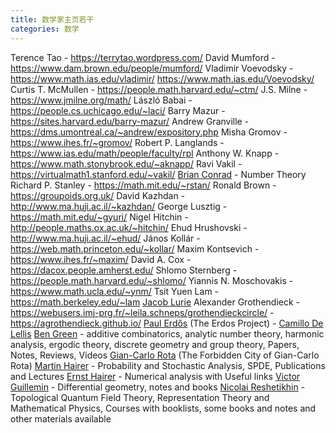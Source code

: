 ```yaml
---
title: 数学家主页若干
categories: 数学
---
```



Terence Tao - https://terrytao.wordpress.com/ 
David Mumford - https://www.dam.brown.edu/people/mumford/
Vladimir Voevodsky - https://www.math.ias.edu/vladimir/ https://www.math.ias.edu/Voevodsky/
Curtis T. McMullen - https://people.math.harvard.edu/~ctm/
J.S. Milne - https://www.jmilne.org/math/
László Babai - https://people.cs.uchicago.edu/~laci/
Barry Mazur - https://sites.harvard.edu/barry-mazur/
Andrew Granville - https://dms.umontreal.ca/~andrew/expository.php
Misha Gromov - https://www.ihes.fr/~gromov/
Robert P. Langlands - https://www.ias.edu/math/people/faculty/rpl
Anthony W. Knapp - https://www.math.stonybrook.edu/~aknapp/
Ravi Vakil - https://virtualmath1.stanford.edu/~vakil/
[Brian Conrad](https://math.stanford.edu/~conrad/) - Number Theory
Richard P. Stanley - https://math.mit.edu/~rstan/
Ronald Brown - https://groupoids.org.uk/
David Kazhdan - http://www.ma.huji.ac.il/~kazhdan/
George Lusztig - https://math.mit.edu/~gyuri/
Nigel Hitchin - http://people.maths.ox.ac.uk/~hitchin/
Ehud Hrushovski - http://www.ma.huji.ac.il/~ehud/
János Kollár - https://web.math.princeton.edu/~kollar/
Maxim Kontsevich - https://www.ihes.fr/~maxim/
David A. Cox - https://dacox.people.amherst.edu/
Shlomo Sternberg - https://people.math.harvard.edu/~shlomo/
Yiannis N. Moschovakis - https://www.math.ucla.edu/~ynm/
Tsit Yuen Lam - https://math.berkeley.edu/~lam
[Jacob Lurie](https://www.math.ias.edu/~lurie/)
Alexander Grothendieck - https://webusers.imj-prg.fr/~leila.schneps/grothendieckcircle/
                       - https://agrothendieck.github.io/
[Paul Erdős](https://users.renyi.hu/~p_erdos/) (The Erdos Project) - 
[Camillo De Lellis](https://www.math.ias.edu/delellis) 
[Ben Green](https://people.maths.ox.ac.uk/greenbj/) - additive combinatorics, analytic number theory, harmonic analysis, ergodic theory, discrete geometry and group theory, Papers, Notes, Reviews, Videos
[Gian-Carlo Rota](http://www.giancarlorota.org/) (The Forbidden City of Gian-Carlo Rota) 
[Martin Hairer](https://www.hairer.org) - Probability and Stochastic Analysis, SPDE, Publications and Lectures
[Ernst Hairer](https://www.unige.ch/~hairer/) - Numerical analysis with Useful links
[Victor Guillemin](https://math.mit.edu/~vwg/) - Differential geometry, notes and books
[Nicolai Reshetikhin](https://tqfts.com/) - Topological Quantum Field Theory, Representation Theory and Mathematical Physics, Courses with booklists, some books and notes and other materials available
